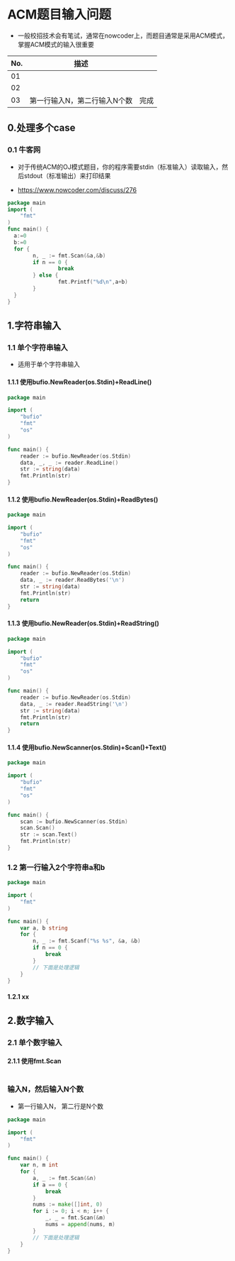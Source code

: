 # ACM题目输入问题

- 一般校招技术会有笔试，通常在nowcoder上，而题目通常是采用ACM模式，掌握ACM模式的输入很重要

| No.  | 描述                         |      |
| ---- | ---------------------------- | ---- |
| 01   |                              |      |
| 02   |                              |      |
| 03   | 第一行输入N，第二行输入N个数 | 完成 |

## 0.处理多个case

### 0.1 牛客网

- 对于传统ACM的OJ模式题目，你的程序需要stdin（标准输入）读取输入，然后stdout（标准输出）来打印结果

- https://www.nowcoder.com/discuss/276

```go
package main
import (
    "fmt"
)
func main() {
  a:=0
  b:=0
  for {
        n, _ := fmt.Scan(&a,&b)
        if n == 0 {
                break
        } else {
                fmt.Printf("%d\n",a+b)
        }
  }
}
```

## 1.字符串输入

### 1.1 单个字符串输入

- 适用于单个字符串输入

#### 1.1.1 使用bufio.NewReader(os.Stdin)+ReadLine()

```go
package main

import (
	"bufio"
	"fmt"
	"os"
)

func main() {
	reader := bufio.NewReader(os.Stdin)
	data, _, _ := reader.ReadLine()
	str := string(data)
	fmt.Println(str)
}
```

#### 1.1.2 使用bufio.NewReader(os.Stdin)+ReadBytes()

```go
package main

import (
	"bufio"
	"fmt"
	"os"
)

func main() {
	reader := bufio.NewReader(os.Stdin)
	data, _ := reader.ReadBytes('\n')
	str := string(data)
	fmt.Println(str)
	return
}
```

#### 1.1.3 使用bufio.NewReader(os.Stdin)+ReadString()

```go
package main

import (
	"bufio"
	"fmt"
	"os"
)

func main() {
	reader := bufio.NewReader(os.Stdin)
	data, _ := reader.ReadString('\n')
	str := string(data)
	fmt.Println(str)
	return
}
```

#### 1.1.4 使用bufio.NewScanner(os.Stdin)+Scan()+Text()

```go
package main

import (
	"bufio"
	"fmt"
	"os"
)

func main() {
	scan := bufio.NewScanner(os.Stdin)
	scan.Scan()
	str := scan.Text()
	fmt.Println(str)
}
```

### 1.2 第一行输入2个字符串a和b

```go
package main

import (
	"fmt"
)

func main() {
	var a, b string
	for {
		n, _ := fmt.Scanf("%s %s", &a, &b)
		if n == 0 {
			break
		}
		// 下面是处理逻辑
	}
}
```

#### 1.2.1 xx

## 2.数字输入

### 2.1 单个数字输入

#### 2.1.1 使用fmt.Scan

```go

```

### 输入N，然后输入N个数

- 第一行输入N， 第二行是N个数

```go
package main

import (
	"fmt"
)

func main() {
	var n, m int
	for {
		a, _ := fmt.Scan(&n)
		if a == 0 {
			break
		}
		nums := make([]int, 0)
		for i := 0; i < n; i++ {
			_, _ = fmt.Scan(&m)
			nums = append(nums, m)
		}
        // 下面是处理逻辑
	}
}
```

